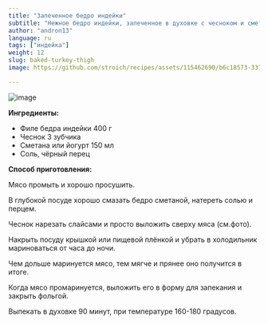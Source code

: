 ```yaml
---
title: "Запеченное бедро индейки"
subtitle: "Нежное бедро индейки, запеченное в духовке с чесноком и сметаной. Превосходное блюдо для ужина."
author: "andron13"
language: ru
tags: ["индейка"]
weight: 12
slug: baked-turkey-thigh
image: https://github.com/stroich/recipes/assets/115462690/b6c18573-3375-4506-85f7-743e2ab0c405

---
```


![image](https://github.com/stroich/recipes/assets/115462690/b6c18573-3375-4506-85f7-743e2ab0c405)

**Ингредиенты:**

* Филе бедра индейки 400 г
* Чеснок 3 зубчика
* Сметана или йогурт 150 мл
* Соль, чёрный перец

**Способ приготовления:**

Мясо промыть и хорошо просушить.

В глубокой посуде хорошо смазать бедро сметаной, натереть солью и перцем.

Чеснок нарезать слайсами и просто выложить сверху мяса (см.фото).

Накрыть посуду крышкой или пищевой плёнкой и убрать в холодильник мариноваться от часа до ночи.

Чем дольше маринуется мясо, тем мягче и прянее оно получится в итоге.

Когда мясо промаринуется, выложить его в форму для запекания и закрыть фольгой.

Выпекать в духовке 90 минут, при температуре 160-180 градусов. 
